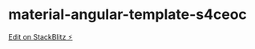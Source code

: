 # material-angular-template-s4ceoc

[Edit on StackBlitz ⚡️](https://stackblitz.com/edit/material-angular-template-s4ceoc)